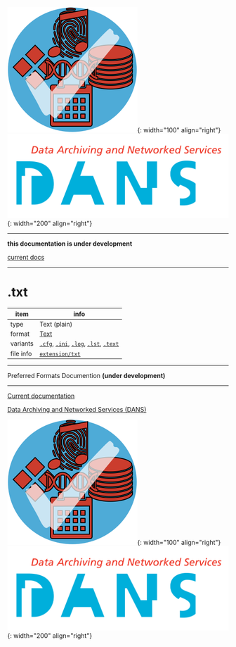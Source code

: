 ![img](../images/formats.png){: width="100" align="right"}
![img](../images/DANS.png){: width="200" align="right"}

---

**this documentation is under development**

[current docs]({{preferredFormats}})

---



# .txt

item | info
--- | ---
type | Text (plain)
format | [Text](../fileFormats/text.md)
variants | [`.cfg`](../extensions/cfg.md), [`.ini`](../extensions/ini.md), [`.log`](../extensions/log.md), [`.lst`](../extensions/lst.md), [`.text`](../extensions/text.md)
file info | [`extension/txt`]({{fileinfo}}/txt)




---

Preferred Formats Documention **(under development)**

---

[Current documentation]({{preferredFormats}})

[Data Archiving and Networked Services (DANS)]({{dans}})

![img](../images/formats.png){: width="100" align="right"}
![img](../images/DANS.png){: width="200" align="right"}
